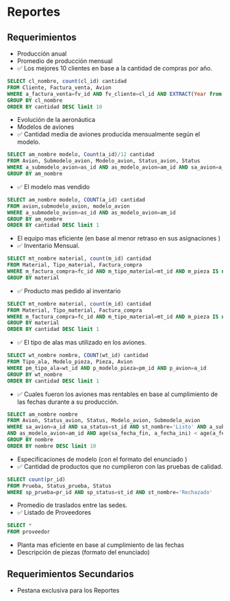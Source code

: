 # Reportes

## Requerimientos
- Producción anual
- Promedio de producción mensual 
- :white_check_mark:  Los mejores 10 clientes en base a la cantidad de compras por año.
```sql
SELECT cl_nombre, count(cl_id) cantidad
FROM Cliente, Factura_venta, Avion
WHERE a_factura_venta=fv_id AND fv_cliente=cl_id AND EXTRACT(Year from fv_fecha)=2017
GROUP BY cl_nombre
ORDER BY cantidad DESC limit 10
```
- Evolución de la aeronáutica 
- Modelos de aviones 
- :white_check_mark:  Cantidad media de aviones producida mensualmente según el modelo. 
```sql
SELECT am_nombre modelo, Count(a_id)/12 cantidad
FROM Avion, Submodelo_avion, Modelo_avion, Status_avion, Status
WHERE a_submodelo_avion=as_id AND as_modelo_avion=am_id AND sa_avion=a_id AND sa_status=st_id AND st_nombre='Listo' AND EXTRACT(Month from sa_fecha_fin)=10 AND EXTRACT(Year from sa_fecha_fin)=2018
GROUP BY am_nombre
```
- :white_check_mark:  El modelo mas vendido 
```sql
SELECT am_nombre modelo, COUNT(a_id) cantidad
FROM avion,submodelo_avion, modelo_avion
WHERE a_submodelo_avion=as_id AND as_modelo_avion=am_id
GROUP BY am_nombre
ORDER BY cantidad DESC limit 1
```
- El equipo mas eficiente (en base al menor retraso en sus asignaciones ) 
- :white_check_mark:  Inventario Mensual.
```sql
SELECT mt_nombre material, count(m_id) cantidad
FROM Material, Tipo_material, Factura_compra
WHERE m_factura_compra=fc_id AND m_tipo_material=mt_id AND m_pieza IS null AND EXTRACT(Month from fc_fecha)=05
GROUP BY material
```
- :white_check_mark:  Producto mas pedido al inventario 
```sql
SELECT mt_nombre material, count(m_id) cantidad
FROM Material, Tipo_material, Factura_compra
WHERE m_factura_compra=fc_id AND m_tipo_material=mt_id AND m_pieza IS not null AND EXTRACT(Month from fc_fecha)=05
GROUP BY material
ORDER BY cantidad DESC limit 1
```
- :white_check_mark:  El tipo de alas mas utilizado en los aviones.
```sql
SELECT wt_nombre nombre, COUNT(wt_id) cantidad
FROM Tipo_ala, Modelo_pieza, Pieza, Avion
WHERE pm_tipo_ala=wt_id AND p_modelo_pieza=pm_id AND p_avion=a_id
GROUP BY wt_nombre
ORDER BY cantidad DESC limit 1
```
- :white_check_mark:  Cuales fueron los aviones mas rentables en base al cumplimiento de las fechas durante a su producción. 
```sql
SELECT am_nombre nombre
FROM Avion, Status_avion, Status, Modelo_avion, Submodelo_avion
WHERE sa_avion=a_id AND sa_status=st_id AND st_nombre='Listo' AND a_submodelo_avion=as_id 
AND as_modelo_avion=am_id AND age(sa_fecha_fin, a_fecha_ini) < age(a_fecha_fin, a_fecha_ini)   
GROUP BY nombre 
ORDER BY nombre DESC limit 10
```
- Especificaciones de modelo (con el formato del enunciado ) 
- :white_check_mark:  Cantidad de productos que no cumplieron con las pruebas de calidad.
```sql
SELECT count(pr_id)
FROM Prueba, Status_prueba, Status
WHERE sp_prueba=pr_id AND sp_status=st_id AND st_nombre='Rechazado'
```
- Promedio de traslados entre las sedes. 
- :white_check_mark:  Listado de Proveedores
```sql
SELECT *
FROM proveedor
```
- Planta mas eficiente en base al cumplimiento de las fechas 
- Descripción de piezas (formato del enunciado) 

## Requerimientos Secundarios
- Pestana exclusiva para los Reportes
